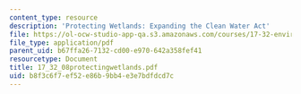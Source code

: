 ```yaml
---
content_type: resource
description: 'Protecting Wetlands: Expanding the Clean Water Act'
file: https://ol-ocw-studio-app-qa.s3.amazonaws.com/courses/17-32-environmental-politics-and-policy-spring-2003/b8f3c6f7ef52e86b9bb4e3e7bdfdcd7c_17_32_08protectingwetlands.pdf
file_type: application/pdf
parent_uid: b67ffa26-7132-cd00-e970-642a358fef41
resourcetype: Document
title: 17_32_08protectingwetlands.pdf
uid: b8f3c6f7-ef52-e86b-9bb4-e3e7bdfdcd7c
---
```

